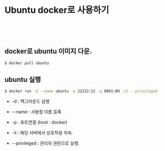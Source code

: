 # Ubuntu docker로 사용하기


<br>
<br>
<br>



## docker로 ubuntu 이미지 다운.

```zsh
$ docker pull ubuntu
```



## ubuntu 실행

```zsh
$ docker run -d --name ubuntu -p 22222:22 -p 8081:80 -it --privileged [이미지이름/이미지ID]
```

* -d : 백그라운드 실행

* --name : 사용할 이름 등록

* -p : 포트연결 (host : docker)

* -it : 해당 서버에서 상호작용 지속.

* --privileged : 관리자 권한으로 실행.
